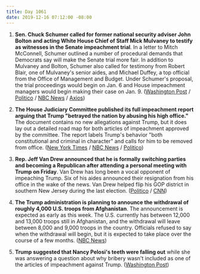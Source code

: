 ```yaml
---
title: Day 1061
date: 2019-12-16 07:12:00 -08:00
---
```


1. **Sen. Chuck Schumer called for former national security adviser John Bolton and acting White House Chief of Staff Mick Mulvaney to testify as witnesses in the Senate impeachment trial**. In a letter to Mitch McConnell, Schumer outlined a number of procedural demands that Democrats say will make the Senate trial more fair. In addition to Mulvaney and Bolton, Schumer also called for testimony from Robert Blair, one of Mulvaney's senior aides, and Michael Duffey, a top official from the Office of Management and Budget. Under Schumer's proposal, the trial proceedings would begin on Jan. 6 and House impeachment managers would begin making their case on Jan. 9. ([Washington Post](https://www.washingtonpost.com/politics/senate-gop-defends-trump-despite-oath-to-be-impartial-impeachment-jurors/2019/12/15/1dd9ed8a-1f49-11ea-86f3-3b5019d451db_story.html) / [Politico](https://www.politico.com/news/2019/12/15/schumer-mulvaney-bolton-mcconnell-085896) / [NBC News](https://www.nbcnews.com/politics/trump-impeachment-inquiry/schumer-proposes-bolton-mulvaney-testify-senate-impeachment-trial-n1102501) / [Axios](https://www.axios.com/chuck-schumer-senate-impeachment-trial-mcconnell-4c19166d-9044-4b21-ba6b-05ef7bb7e90c.html))

2. **The House Judiciary Committee published its full impeachment report arguing that Trump "betrayed the nation by abusing his high office."** The document contains no new allegations against Trump, but it does lay out a detailed road map for both articles of impeachment approved by the committee. The report labels Trump's behavior "both constitutional and criminal in character" and calls for him to be removed from office. ([New York Times](https://www.nytimes.com/2019/12/16/us/politics/judiciary-committee-impeachment.html) / [NBC News](https://www.nbcnews.com/politics/trump-impeachment-inquiry/house-judiciary-committee-publishes-full-impeachment-report-n1102531) / [Politico](https://www.politico.com/news/2019/12/16/judiciary-committee-impeachment-report-trump-committed-multiple-federal-crimes-086096))

3. **Rep. Jeff Van Drew announced that he is formally switching parties and becoming a Republican after attending a personal meeting with Trump on Friday**. Van Drew has long been a vocal opponent of impeaching Trump. Six of his aides announced their resignation from his office in the wake of the news. Van Drew helped flip his GOP district in southern New Jersey during the last election. ([Politico](https://www.politico.com/news/2019/12/15/jeff-van-drew-staff-exodus-085945) / [CNN](https://www.cnn.com/2019/12/15/politics/jeff-van-drew-aides-resign-impeachment/index.html))

4. **The Trump administration is planning to announce the withdrawal of roughly 4,000 U.S. troops from Afghanistan**. The announcement is expected as early as this week. The U.S. currently has between 12,000 and 13,000 troops still in Afghanistan, and the withdrawal will leave between 8,000 and 9,000 troops in the country. Officials refused to say when the withdrawal will begin, but it is expected to take place over the course of a few months. ([NBC News](https://www.nbcnews.com/news/world/trump-admin-intends-announce-withdrawal-more-4-000-troops-afghanistan-n1102201))

5. **Trump suggested that Nancy Pelosi's teeth were falling out** while she was answering a question about why bribery wasn't included as one of the articles of impeachment against Trump. ([Washington Post](https://www.washingtonpost.com/politics/trumps-goes-after-pelosis-teeth-as-the-house-gears-up-for-impeachment-vote/2019/12/15/51aacf46-1f8d-11ea-a153-dce4b94e4249_story.html))